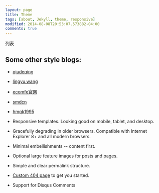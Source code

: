 ```yaml
---
layout: page
title: Theme
tags: [about, Jekyll, theme, responsive]
modified: 2014-08-08T20:53:07.573882-04:00
comments: true
---
```


列表

## Some other style blogs:



* <a markdown="0" href="http://qiudeqing.com/article.html" class="btn">qiudeqing</a><br />
* <a markdown="0" href="http://lingyu.wang/#/category/JS技术" class="btn">lingyu.wang</a><br />
* <a markdown="0" href="http://ecomfe.github.io/" class="btn">ecomfe官网</a><br />
* <a markdown="0" href="http://blog.smdcn.net/" class="btn">smdcn</a><br />
* <a markdown="0" href="http://hmqk1995.github.io/" class="btn">hmqk1995</a><br />



* Responsive templates. Looking good on mobile, tablet, and desktop.
* Gracefully degrading in older browsers. Compatible with Internet Explorer 8+ and all modern browsers.
* Minimal embellishments -- content first.
* Optional large feature images for posts and pages.
* Simple and clear permalink structure.
* [Custom 404 page](http://mmistakes.github.io/minimal-mistakes/404.html) to get you started.
* Support for Disqus Comments

<!--<a markdown="0" href="{{ site.url }}/theme-setup" class="btn">Install Minimal Mistakes Theme</a>
-->

